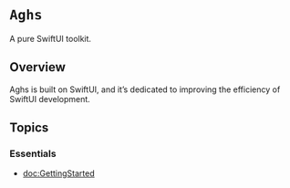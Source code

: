 # ``Aghs``

A pure SwiftUI toolkit.

## Overview

Aghs is built on SwiftUI, and it’s dedicated to improving the efficiency of SwiftUI development. 

## Topics

### Essentials

- <doc:GettingStarted>
